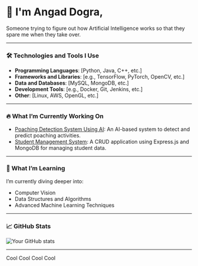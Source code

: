 # 👋 I'm Angad Dogra,

Someone trying to figure out how Artificial Intelligence works so that they spare me when they take over.

---

### 🛠 Technologies and Tools I Use

- **Programming Languages**: [Python, Java, C++, etc.]
- **Frameworks and Libraries**: [e.g., TensorFlow, PyTorch, OpenCV, etc.]
- **Data and Databases**: [MySQL, MongoDB, etc.]
- **Development Tools**: [e.g., Docker, Git, Jenkins, etc.]
- **Other**: [Linux, AWS, OpenGL, etc.]

---

### 🔥 What I’m Currently Working On

- [Poaching Detection System Using AI](#): An AI-based system to detect and predict poaching activities.
- [Student Management System](#): A CRUD application using Express.js and MongoDB for managing student data.
  

---

### 🌱 What I’m Learning

I’m currently diving deeper into:

- Computer Vision
- Data Structures and Algorithms
- Advanced Machine Learning Techniques

---

### 📈 GitHub Stats

![Your GitHub stats](https://github-readme-stats.vercel.app/api?username=AngadDogra&show_icons=true&theme=radical)

---

Cool Cool Cool Cool
